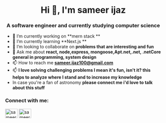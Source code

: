 <h1 align="center">Hi 👋, I'm sameer ijaz</h1>
<h3 align="center">A  software engineer and currently studying computer science </h3>

- 🔭 I’m currently working on **mern stack **
- 🌱 I’m currently learning **Next.js **
- 👯 I’m looking to collaborate on **problems that are interesting and fun**
- 💬 Ask me about **react, node,express, mongoose,Apt.net,.net, .netCore general in programming, system design**
- 📫 How to reach me **sameer.ijaz100@gmail.com**
- 📫 **I love solving challenging problems I mean it's fun, isn't it? this helps to analyze where I stand and to increase my knowledge**
- In case you're a fan of astronomy   **please connect me i'd love to talk about this stuff**


<h3 align="left">Connect with me:</h3>
<p align="left">
<a href="https://linkedin.com/in/sameer ijaz" target="blank"><img align="center" src="https://raw.githubusercontent.com/rahuldkjain/github-profile-readme-generator/master/src/images/icons/Social/linked-in-alt.svg" alt="sameer ijaz" height="30" width="40" /></a>
<a href="https://www.leetcode.com/sameer" target="blank"><img align="center" src="https://raw.githubusercontent.com/rahuldkjain/github-profile-readme-generator/master/src/images/icons/Social/leet-code.svg" alt="sameer" height="30" width="40" /></a>
</p>




